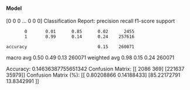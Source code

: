 #### Model
[0 0 0 ... 0 0 0]
Classification Report:
              precision    recall  f1-score   support

           0       0.01      0.85      0.02      2455
           1       0.99      0.14      0.24    257616

    accuracy                           0.15    260071
   macro avg       0.50      0.49      0.13    260071
weighted avg       0.98      0.15      0.24    260071

Accuracy: 0.14636387755651342
Confusion Matrix:
[[  2086    369]
 [221637  35979]]
Confusion Matrix (%):
[[ 0.80208866  0.14188433]
 [85.22172791 13.8342991 ]]
